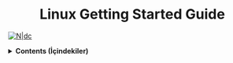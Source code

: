 <h1 align="center">Linux Getting Started Guide</h1>

[![N|dc](https://i.hizliresim.com/3vwdudh.png)](https://discord.gg/5sYSzWQJ3Z)

<details> 
 <summary><strong>Contents (İçindekiler)</strong></summary>
 <p>

* File/Folder operations
  - [ls](#ls)
  - [clear](#clear)
  - [cd](#cd)
  - [pushd/popd](#pushd)
  - [mkdir](#mkdir)
  - [touch](#touch)
  - [ln](#ln)
  - [readlink](#readlink)
  - [cat/more/less](#cat)
  - [echo](#echo)
  - [cp](#cp)
  - [rm](#rm)
  - [mv](#mv)
  - [nano/vim/nvim](#nano)
  - [du](#du)
  - [find](#find)
  - [chmod](#chmod)
  - [./](#dotslash)

<br>

# Simple Linux Commands

## File/Folder operations

### ([▲](#top)) ls <a name="ls"></a>
`ls` command allows you to see the files in the directory you are in. Example Usage:
- -l : Shows folders in list format with their details.
- -s : Shows the size of the files in bytes.
- -a : Shows all hidden files and folders
- -h : It uses byte units of measurement while showing the file size in K/M/G/T/P.
- -A : When used with the -a parameter, hides the . and .. folders from the output.

- Suggestion: If you use the `ls` command with the `-lsah` argument, you can see the write-read-execute permissions of the files, who the files belong to, the space they occupy on the disk and all the hidden files in the directory you are in at once. Example usage:
```
┌──(root💀kali)-[~]
└─# ls
Desktop  Documents  Downloads  Music  Pictures  Public  Templates  Videos

┌──(root💀kali)-[~]
└─# ls -lsah
total 128K
4.0K drwx------ 14 root root 4.0K Jul 19 19:53 .
4.0K drwxr-xr-x 19 root root 4.0K Jul 19 19:38 ..
8.0K -rw-r--r--  1 root root 5.3K Jul 19 19:38 .bashrc
4.0K drwx------  7 root root 4.0K Jul 19 19:50 .cache
4.0K drwx------  8 root root 4.0K Jul 19 19:53 .config
4.0K drwxr-xr-x  2 root root 4.0K Jul 19 19:49 Desktop
4.0K -rw-r--r--  1 root root   55 Jul 19 19:49 .dmrc
4.0K drwxr-xr-x  2 root root 4.0K Jul 19 19:49 Documents
4.0K drwxr-xr-x  2 root root 4.0K Jul 19 19:49 Downloads
 12K -rw-r--r--  1 root root  12K Jul 19 19:41 .face
   0 lrwxrwxrwx  1 root root   11 Jul 19 19:41 .face.icon -> /root/.face
4.0K drwx------  3 root root 4.0K Jul 19 19:49 .gnupg
   0 -rw-------  1 root root    0 Jul 19 19:49 .ICEauthority
4.0K drwxr-xr-x  3 root root 4.0K Jul 19 19:49 .local
4.0K drwxr-xr-x  2 root root 4.0K Jul 19 19:49 Music
4.0K drwxr-xr-x  2 root root 4.0K Jul 19 19:49 Pictures
4.0K -rw-r--r--  1 root root  148 May 25 17:54 .profile
4.0K drwxr-xr-x  2 root root 4.0K Jul 19 19:49 Public
4.0K drwxr-xr-x  2 root root 4.0K Jul 19 19:49 Templates
4.0K -rw-r-----  1 root root    4 Jul 19 19:49 .vboxclient-clipboard.pid
4.0K -rw-r-----  1 root root    4 Jul 19 19:49 .vboxclient-display-svga-x11.pid
4.0K -rw-r-----  1 root root    4 Jul 19 19:49 .vboxclient-draganddrop.pid
4.0K -rw-r-----  1 root root    4 Jul 19 19:49 .vboxclient-seamless.pid
4.0K drwxr-xr-x  2 root root 4.0K Jul 19 19:49 Videos
4.0K -rw-------  1 root root   49 Jul 19 19:49 .Xauthority
8.0K -rw-------  1 root root 8.0K Jul 19 19:53 .xsession-errors
4.0K -rw-------  1 root root   24 Jul 19 19:49 .zsh_history
 12K -rw-r--r--  1 root root  11K Jul 19 19:38 .zshrc
```
`ls` You can also see the contents of another directory by adding any directory to the end of the command.
<p>&nbsp;</p>


### ([▲](#top)) clear <a name="clear"></a>
`clear` command deletes the text on the screen. Example usage:
```
┌──(root💀kali)-[~]
└─# clear
```
<p>&nbsp;</p>



### ([▲](#top)) cd <a name="cd"></a>
`cd` command is used to change from the current directory to another directory. Example usage:
```
┌──(root💀kali)-[~]
└─# cd /home

┌──(root💀kali)-[/home]
└─#
```
- Suggestion: If you want to go to the parent directory of the directory you are in, you can use `..` instead of typing the name of the directory.
```
┌──(root💀kali)-[~]
└─# cd ..

┌──(root💀kali)-[/]
└─#
```
- Suggestion: If you are going to return to your home directory, you can directly type `cd` instead of `cd directory`.
```
┌──(root💀kali)-[/opt]
└─# cd 

┌──(root💀kali)-[~]
└─#
```
- Suggestion: You can use `cd -` if you are going to return to the previous directory.
```
┌──(root💀kali)-[/home/can/Downloads]
└─# cd /opt/

┌──(root💀kali)-[/opt]
└─# cd - 

┌──(root💀kali)-[/home/can/Downloads]
└─#  
```
<p>&nbsp;</p>



### ([▲](#top)) pushd/popd <a name="pushd"></a>
`pushd` command, like the `cd` command, is used to move from the current directory to another directory. The difference from `cd` is that it does not forget the old directory when switching to the new directory. You can go back to the old directory with the `popd` command. Example usage:
```
┌──(root💀kali)-[/home/can/Downloads]
└─# pushd /opt

┌──(root💀kali)-[/opt]
└─# popd

┌──(root💀kali)-[/home/can/Downloads]
└─#
```
<p>&nbsp;</p>



### ([▲](#top)) mkdir <a name="mkdir"></a>
`mkdir` command is used to create folders.
- -p : forces two or more subfolders to be created. Example usage:
```
┌──(root💀kali)-[~/deneme]
└─# mkdir exfile

┌──(root💀kali)-[~/deneme]
└─# ls
exfile

┌──(root💀kali)-[~/deneme]
└─# mkdir -p file2/file3

┌──(root💀kali)-[~/deneme]
└─# ls file2
file3
```
<p>&nbsp;</p>



### ([▲](#top)) touch <a name="touch"></a>
The `touch` command is used to create files in the directory you are in, unless you specify a directory. Example usage:
```
┌──(root💀kali)-[~/deneme]
└─# touch a.txt

┌──(root💀kali)-[~/deneme]
└─# ls
klasör  a.txt

┌──(root💀kali)-[~/deneme]
└─# touch /tmp/kali.txt

┌──(root💀kali)-[~/deneme]
└─# ls /tmp
kali.txt
```
<p>&nbsp;</p>



### ([▲](#top)) ln <a name="ln"></a>
The `ln` command is used to link/short a file or a folder to another location. Hard-link is made when no parameter is given (Note: folders cannot be hard-linked)
- -s : Symbolically links. This is the commonly used parameter.
- -f : Force linking.
```
┌──(root💀kali)-[~/deneme]
└─# ls
a.txt   b.txt

┌──(root💀kali)-[~/deneme]
└─# ln a.txt c.txt

┌──(root💀kali)-[~/deneme]
└─# ls
a.txt   b.txt   c.txt

┌──(root💀kali)-[~/deneme]
└─# ln -sf b.txt d.txt

┌──(root💀kali)-[~]
└─# ln -sf /root/deneme/b.txt e.txt

┌──(root💀kali)-[~/deneme]
└─# ls -al
total 8
drwxr-xr-x.  2 root root 4096 Jan 19 10:08 .
drwxr-xr-x. 10 root root 4096 Jan 19 10:07 ..
-rw-r--r--.  2 root root    0 Jan 19 10:07 a.txt
-rw-r--r--.  1 root root    0 Jan 19 10:08 b.txt
-rw-r--r--.  2 root root    0 Jan 19 10:07 c.txt                         #hardlink
lrwxrwxrwx.  1 root root    5 Jan 19 10:08 d.txt -> b.txt                #softlink
lrwxrwxrwx.  1 root root   28 Jan 19 10:08 e.txt -> /root/deneme/b.txt   #softlink
```
<p>&nbsp;</p>




### ([▲](#top)) readlink <a name="readlink"></a>
The `readlink` command shows the exact location of the linked files and how they are linked.
- Note: it does not show files linked by hardlink.
```
┌──(root💀kali)-[~/deneme]
└─# ls -al
total 8
drwxr-xr-x.  2 root root 4096 Jan 19 10:08 .
drwxr-xr-x. 10 root root 4096 Jan 19 10:07 ..
-rw-r--r--.  2 root root    0 Jan 19 10:07 a.txt
-rw-r--r--.  1 root root    0 Jan 19 10:08 b.txt
-rw-r--r--.  2 root root    0 Jan 19 10:07 c.txt         
lrwxrwxrwx.  1 root root    5 Jan 19 10:08 d.txt -> b.txt
lrwxrwxrwx.  1 root root   28 Jan 19 10:08 e.txt -> /root/deneme/b.txt

┌──(root💀kali)-[~/deneme]
└─# readlink d.txt
b.txt

┌──(root💀kali)-[~/deneme]
└─# readlink e.txt
/root/deneme/b.txt
```

<p>&nbsp;</p>




### ([▲](#top)) cat/more/less <a name="cat"></a>
The `cat`, `more` and `less` commands are usually used to read the contents of the files given to it. Example uses:
```
┌──(root💀kali)-[~/deneme]
└─# cat a.txt

┌──(root💀kali)-[~/deneme]
└─# more a.txt

┌──(root💀kali)-[~/deneme]
└─# less a.txt
a.txt (END)
```
NOTE: You have to press the q key to exit the `less` command.

- Creating a file from scratch with `cat` and adding content (you can write whatever you want instead of SEPERATOR.)
```
┌──(root💀kali)-[~/deneme]
└─# cat <<-'SEPERATOR' > a.txt
first line
second line
third line
SEPARATOR

┌──(root💀kali)-[~/deneme]
└─# cat a.txt
first line
second line
third line
```
- Adding content below existing file:
```
┌──(root💀kali)-[~/deneme]
└─# echo "123" >> a.txt

┌──(root💀kali)-[~/deneme]
└─# cat <<-'SEPERATOR' >> a.txt
first line
pressing the second screen
third line
SEPARATOR

┌──(root💀kali)-[~/deneme]
└─# cat a.txt
123
first line
second line
third line
```
<p>&nbsp;</p>



### ([▲](#top)) echo <a name="echo"></a>
`echo` command causes what you type to it to be printed on the screen. Example usage:
- -e : Activates escape sequences.
```
┌──(root💀kali)-[~/deneme]
└─# echo Merhaba
Merhaba

┌──(root💀kali)-[~/deneme]
└─# echo -e "Merhaba\nDünya\t123"
Merhaba
Dünya   123

```
Genel kullanım amaçları:
- Dosya oluşturmak
```
┌──(root💀kali)-[~/deneme]
└─# echo "" > b.txt

┌──(root💀kali)-[~/deneme]
└─# ls
klasör  a.txt  b.txt
```
NOTE: The `>` operator you see here, if there is a file, deletes everything in the file and writes the content in the output that you wrote to the `echo` to the file. If the file does not already exist, it creates a file and writes the content you write to `echo`.
```
┌──(root💀kali)-[~/deneme]
└─# cat b.txt

┌──(root💀kali)-[~/deneme]
└─#
```
- Dosyaya ekleme yapmak
```
┌──(root💀kali)-[~/deneme]
└─# echo "abc" >> c.txt

┌──(root💀kali)-[~/deneme]
└─# echo "21" >> c.txt

┌──(root💀kali)-[~/deneme]
└─# cat c.txt
abc
21

┌──(root💀kali)-[~/deneme]
└─#
```
NOTE: The `>>` operator we use here is used to append the output to the last line without deleting the contents of the file.
<p>&nbsp;</p>



### ([▲](#top)) cp <a name="cp"></a>
The `cp` command is used to copy files.
Commonly used arguments:
- -r : Copies a folder.
- -f : Force copy.
- -v : When copying a folder, it outputs which files were copied.
- -i : asks before overwriting. Example usage:
```
┌──(root💀kali)-[~/deneme]
└─# cp -r klasör ~/
```
Important informations:
- ~/ : It is your home folder, that is, it is used to specify the /root directory since we are root now.
- ./ : it is used to specify the directory we are currently in.
<p>&nbsp;</p>



### ([▲](#top)) rm <a name="rm"></a>
The `rm` command is used to delete the file at the address you provided.
Commonly used arguments:
- -r : Deletes the folder.
- -f : Forces deletion.
- -v : While deleting more than one file, after deleting each file, it informs that I deleted the following file.
- -i : Asks if you are sure to delete before each deletion. Example usage:
```
┌──(root💀kali)-[~/deneme]
└─# rm -rf klasör

┌──(root💀kali)-[~/deneme]
└─# ls
a.txt  b.txt  c.txt
```
<p>&nbsp;</p>



### ([▲](#top)) mv <a name="mv"></a>
The `mv` command is used to move files and folders.
Commonly used arguments:
- -v : When moving more than one file, after moving each file, it informs that I have moved the following file.
- -f : Forces a move.
- -i : asks before overwrite. Example usage:
```
┌──(root💀kali)-[~/deneme]
└─# mv a.txt ..

┌──(root💀kali)-[~/deneme]
└─# ls
b.txt  c.txt
```
NOTE : If you put -- in mv it will rename the file.
```
┌──(root💀kali)-[~/deneme]
└─# mv c.txt -- d.txt

┌──(root💀kali)-[~/deneme]
└─# ls
b.txt  d.txt
```
<p>&nbsp;</p>



### ([▲](#top)) nano <a name="nano"></a>
`nano` is a terminal based text editor.
- set nano filename to open or create a specific file in nano.
- Press ctrl+x to exit nano, press y to save, type the file name you want and press enter, ctrl+c to cancel, press n to close without saving.

```
┌──(root💀kali)-[~]
└─# nano x.txt
```
<p>&nbsp;</p>



### ([▲](#top)) vi/vim
`vi` is a slightly more complex version of `nano`.
- There are key combinations to save and exit. (:q = Exit | :wq = Exit with saving | :q! = Exit without saving)
- For more, see: https://linuxacademy.com/site-content/uploads/2019/05/vim-1.png
<p>&nbsp;</p>



### ([▲](#top)) nvim
We can call it the shaped slug of `vim`. You can install it as a separate package from Vim.
<p>&nbsp;</p>



### ([▲](#top)) du <a name="du"></a>
The `du` command is a command to show the size of a particular folder content or a file.
- -s : Shows only the size of the folder you want. If you don't use this parameter, the du command will scan subfolders as well.
- -h : It uses byte units of measurement while showing the file size in K/M/G/T/P.
- -S : This parameter collects only the volume of the files under that folder.
```
┌──(root💀kali)-[~]
└─# du -s .
23952124	.

┌──(root💀kali)-[~]
└─# du -sh /var/log
3.0G     /var/log

┌──(root💀kali)-[~]
└─# du -shS /var/log
6.9M     /var/log
```



### ([▲](#top)) find <a name="find"></a>
The `find` command is used to search for files.
- -type : Type of content searched ( f: File(file) | d: directory(folder) | l: symlink(symbolic link) )
- -name : The name of the searched content (when used as \*.extension, it searches for files with that extension)
- -perm : Lists files with the specified permission.
- -executable : Lists executable files, preceded by "!" If set, it will only show files that cannot be run.
- -exec : Runs the desired command with the found outputs.
- -size <number>K/M/G/T/P : Lists files with the specified size.
- -atime <number> : Lists files with specified access date.
- -ctime <number> : Lists files with specified modification date.
* NOTE: If you know only a part of the file name (for example, if the file is named flag-1-of-3.txt, you only know that the filename has "flag" in it);
   The -name part should be `-name "flag*"`. Example usage:
```
┌──(root💀kali)-[~]
└─# find /home -name "*.txt" -type f
...
/home/can/a.txt
/home/can/b.txt
...

┌──(root💀kali)-[~]
└─# find /home -type f -perm 0644 
...
/home/can/.cache/thumbnails/large/983e8399cacb80336e937666d0fda42e.png
...

┌──(root💀kali)-[~]
└─# find /home -size +1G -exec du -sh {} \;
6.2G	/home/can/.local/share/Steam/steamapps/common/Euro Truck Simulator 2/base.scs
2.0G	/home/can/.local/share/Steam/steamapps/common/Euro Truck Simulator 2/dlc_lunar_new_year.scs

┌──(root💀kali)-[~]
└─# find / -type f -perm /u=s 2>/dev/null
```
The above command is generally used to perform "privilege escalation". You can see how in the CTF article at the end of the page.
<p>&nbsp;</p>



### ([▲](#top)) chmod <a name="chmod"></a>
The `chmod` command is used to set the permissions of files.
- +x : Allows the file to be run.
- -x : Removes executable permission from file.
NOTE: You can find more information on how to use `chmod` by typing `chmod cheat sheet` into google. Or you can check out the calculator [at](https://chmodcommand.com/) or check out [this photo](https://miro.medium.com/max/800/1*McJxuQAO-fLpz-7S4Cr4pA.gif) to see exactly what numbers do in `chmod`. Example usage:
```
┌──(root💀kali)-[~]
└─# chmod 777 a.sh

┌──(root💀kali)-[~]
└─# chmod -x a.sh
```
<p>&nbsp;</p>


### ([▲](#top)) ./ <a name="dotslash"></a>
With `./` you can run a file with executing authority in the directory you are in. The execution authority appears as "x" in the output of `ls -lsah`. Example usage:
```
┌──(root💀kali)-[~]
└─# ./a.sh
##########################
# Join the Community     #
# .gg/5sYSzWQJ3Z         #
##########################

┌──(root💀kali)-[~]
└─#
```
<p>&nbsp;</p>